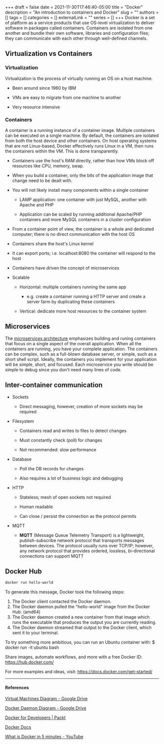 +++ 
draft = false
date = 2021-11-30T17:46:40-05:00
title = "Docker"
description = "An introduction to containers and Docker"
slug = ""
authors = []
tags = []
categories = []
externalLink = ""
series = []
+++
Docker is a set of platform as a service products that use OS-level virtualization to deliver software in packages called containers. Containers are isolated from one another and bundle their own software, libraries and configuration files; they can communicate with each other through well-defined channels.

## Virtualization vs Containers

### Virtualization

Virtualization is the process of virtually running an OS on a host machine.

- Been around since 1960 by IBM

- VMs are easy to migrate from one machine to another

- Very resource intensive

### Containers

A container is a running instance of a container image. Multiple containers can be executed on a single machine. By default, the containers are isolated from both the host device and other containers. On host operating systems that are not Linux-based, Docker effectively runs Linux in a VM, then runs the containers within the VM. This is done transparently.

- Containers use the host's RAM directly, rather than how VMs block off resources like CPU, memory, swap.

- When you build a container, only the bits of the application image that change need to be dealt with.

- You will not likely install many components within a single container
  
  - LAMP application: one container with just MySQL, another with Apache and PHP
  
  - Application can be scaled by running additional Apache/PHP containers and more MySQL containers in a cluster configuration

- From a container point of view, the container is a whole and dedicated computer; there is no direct communication with the host OS

- Containers share the host's Linux kernel

- It can export ports; i.e. localhost:8080 the container will respond to the host

- Containers have driven the concept of microservices

- Scalable
  
  - Horizontal: multiple containers running the same app
    
    - e.g. create a container running a HTTP server and create a server farm by duplicating these containers
  
  - Vertical: dedicate more host resources to the container system

## Microservices

The [microservices architecture](https://www.codingwithcarl.com/posts/2021-11-09-microservices/) emphasizes building and runing containers that focus on a single aspect of the overall application. When all the containers are running, you have your complete application. The containers can be complex, such as a full-blown database server, or simple, such as a short shell script. Ideally, the containers you implement for your application will be simple, short, and focused. Each microservice you write should be simple to debug since you don't need many lines of code.

## Inter-container communication

- Sockets
  
  - Direct messaging, however, creation of more sockets may be required

- Filesystem
  
  - Containers read and writes to files to detect changes
  
  - Must constantly check (poll) for changes
  
  - Not recommended: slow performance

- Database
  
  - Poll the DB records for changes
  
  - Also requires a lot of business logic and debugging

- HTTP
  
  - Stateless; mesh of open sockets not required
  
  - Human readable
  
  - Can close / persist the connection as the protocol permits

- MQTT
  
  - **MQTT** (Message Queue Telemetry Transport) is a lightweight, publish-subscribe network protocol that transports messages between devices. The protocol usually runs over TCP/IP; however, any network protocol that provides ordered, lossless, bi-directional connections can support MQTT

## Docker Hub

```bash
docker run hello-world
```

To generate this message, Docker took the following steps:

1. The Docker client contacted the Docker daemon.
2. The Docker daemon pulled the "hello-world" image from the Docker Hub.
   (amd64)
3. The Docker daemon created a new container from that image which runs the
   executable that produces the output you are currently reading.
4. The Docker daemon streamed that output to the Docker client, which sent it
   to your terminal.

To try something more ambitious, you can run an Ubuntu container with:
 $ docker run -it ubuntu bash

Share images, automate workflows, and more with a free Docker ID:
 https://hub.docker.com/

For more examples and ideas, visit:
 https://docs.docker.com/get-started/

---

#### References

[Virtual Machines Diagram - Google Drive](https://drive.google.com/file/d/18opSSo_s8h5fUkRBCEeN4v0X0UJ83QZD/view?usp=sharing)

[Docker Daemon Diagram - Google Drive](https://drive.google.com/file/d/1xotrxXkO7jodQ3PXhac6SFzWBbswlOIY/view?usp=sharing)

[Docker for Developers | Packt](https://www.packtpub.com/product/docker-for-developers/9781789536058)

[Docker Docs](https://docs.docker.com/)

[What is Docker in 5 minutes - YouTube](https://youtu.be/_dfLOzuIg2o)
